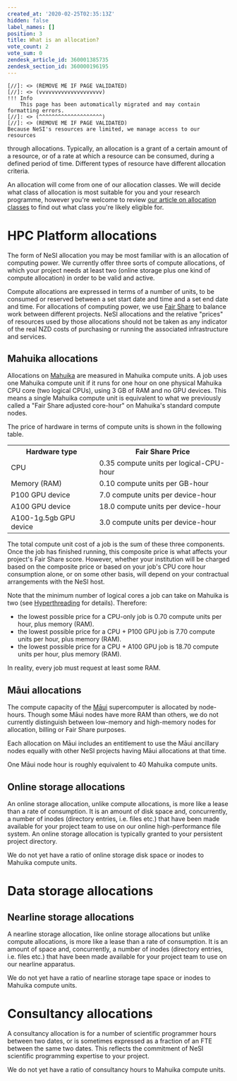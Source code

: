 ```yaml
---
created_at: '2020-02-25T02:35:13Z'
hidden: false
label_names: []
position: 3
title: What is an allocation?
vote_count: 2
vote_sum: 0
zendesk_article_id: 360001385735
zendesk_section_id: 360000196195
---
```



    [//]: <> (REMOVE ME IF PAGE VALIDATED)
    [//]: <> (vvvvvvvvvvvvvvvvvvvv)
    !!! Info
        This page has been automatically migrated and may contain formatting errors.
    [//]: <> (^^^^^^^^^^^^^^^^^^^^)
    [//]: <> (REMOVE ME IF PAGE VALIDATED)
    Because NeSI's resources are limited, we manage access to our resources
through allocations. Typically, an allocation is a grant of a certain
amount of a resource, or of a rate at which a resource can be consumed,
during a defined period of time. Different types of resource have
different allocation criteria.

An allocation will come from one of our allocation classes. We will
decide what class of allocation is most suitable for you and your
research programme, however you're welcome to review [our article on
allocation
classes](https://support.nesi.org.nz/hc/en-gb/articles/360000925176) to
find out what class you're likely eligible for.

# HPC Platform allocations

The form of NeSI allocation you may be most familiar with is an
allocation of computing power. We currently offer three sorts of compute
allocations, of which your project needs at least two (online storage
plus one kind of compute allocation) in order to be valid and active.

Compute allocations are expressed in terms of a number of units, to be
consumed or reserved between a set start date and time and a set end
date and time. For allocations of computing power, we use [Fair
Share](https://support.nesi.org.nz/hc/en-gb/articles/360000743536) to
balance work between different projects. NeSI allocations and the
relative "prices" of resources used by those allocations should not be
taken as any indicator of the real NZD costs of purchasing or running
the associated infrastructure and services.

## Mahuika allocations

Allocations on
[Mahuika](https://support.nesi.org.nz/hc/en-gb/articles/360000163575-Mahuika)
are measured in Mahuika compute units. A job uses one Mahuika compute
unit if it runs for one hour on one physical Mahuika CPU core (two
logical CPUs), using 3 GB of RAM and no GPU devices. This means a single
Mahuika compute unit is equivalent to what we previously called a "Fair
Share adjusted core-hour" on Mahuika's standard compute nodes.

The price of hardware in terms of compute units is shown in the
following table.

<table>
<tbody>
<tr class="header">
<th>Hardware type</th>
<th>Fair Share Price</th>
</tr>
&#10;<tr class="odd">
<td>CPU</td>
<td>0.35 compute units per logical-CPU-hour</td>
</tr>
<tr class="even">
<td>Memory (RAM)</td>
<td>0.10 compute units per GB-hour</td>
</tr>
<tr class="odd">
<td>P100 GPU device</td>
<td>7.0 compute units per device-hour</td>
</tr>
<tr class="even">
<td>A100 GPU device</td>
<td>18.0 compute units per device-hour</td>
</tr>
<tr class="odd">
<td>A100-1g.5gb GPU device</td>
<td>3.0 compute units per device-hour</td>
</tr>
</tbody>
</table>

The total compute unit cost of a job is the sum of these three
components. Once the job has finished running, this composite price is
what affects your project's Fair Share score. However, whether your
institution will be charged based on the composite price or based on
your job's CPU core hour consumption alone, or on some other basis, will
depend on your contractual arrangements with the NeSI host.

Note that the minimum number of logical cores a job can take on Mahuika
is two
(see [Hyperthreading](https://support.nesi.org.nz/hc/en-gb/articles/360000568236) for
details). Therefore:

-   the lowest possible price for a CPU-only job is 0.70 compute units
    per hour, plus memory (RAM).
-   the lowest possible price for a CPU + P100 GPU job is 7.70 compute
    units per hour, plus memory (RAM).
-   the lowest possible price for a CPU + A100 GPU job is 18.70 compute
    units per hour, plus memory (RAM).

In reality, every job must request at least some RAM.

## Māui allocations

The compute capacity of the
[Māui](https://support.nesi.org.nz/hc/en-gb/articles/360000163695)
supercomputer is allocated by node-hours. Though some Māui nodes have
more RAM than others, we do not currently distinguish between low-memory
and high-memory nodes for allocation, billing or Fair Share purposes.

Each allocation on Māui includes an entitlement to use the Māui
ancillary nodes equally with other NeSI projects having Māui allocations
at that time.

One Māui node hour is roughly equivalent to 40 Mahuika compute units.

## Online storage allocations

An online storage allocation, unlike compute allocations, is more like a
lease than a rate of consumption. It is an amount of disk space and,
concurrently, a number of inodes (directory entries, i.e. files etc.)
that have been made available for your project team to use on our online
high-performance file system. An online storage allocation is typically
granted to your persistent project directory.

We do not yet have a ratio of online storage disk space or inodes to
Mahuika compute units.

# Data storage allocations

## Nearline storage allocations

A nearline storage allocation, like online storage allocations but
unlike compute allocations, is more like a lease than a rate of
consumption. It is an amount of space and, concurrently, a number of
inodes (directory entries, i.e. files etc.) that have been made
available for your project team to use on our nearline apparatus.

We do not yet have a ratio of nearline storage tape space or inodes to
Mahuika compute units.

# Consultancy allocations

A consultancy allocation is for a number of scientific programmer hours
between two dates, or is sometimes expressed as a fraction of an FTE
between the same two dates. This reflects the commitment of NeSI
scientific programming expertise to your project.

We do not yet have a ratio of consultancy hours to Mahuika compute
units.

 
